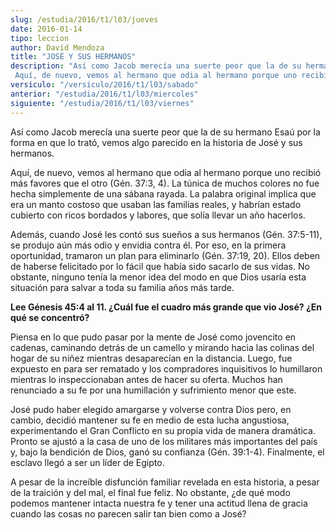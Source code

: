 ```yaml
---
slug: /estudia/2016/t1/l03/jueves
date: 2016-01-14
tipo: leccion
author: David Mendoza
title: "JOSÉ Y SUS HERMANOS"
description: "Así como Jacob merecía una suerte peor que la de su hermano Esaú por la forma en que lo trató, vemos algo parecido en la historia de José y sus hermanos. Aquí, de nuevo, vemos al hermano que odia al hermano porque uno recibió más favores que el otro (Gén. 37:3, 4)."
versiculo: "/versiculo/2016/t1/l03/sabado"
anterior: "/estudia/2016/t1/l03/miercoles"
siguiente: "/estudia/2016/t1/l03/viernes"
---
```


Así como Jacob merecía una suerte peor que la de su hermano Esaú por la forma en que lo trató, vemos algo parecido en la historia de José y sus hermanos.

Aquí, de nuevo, vemos al hermano que odia al hermano porque uno recibió más favores que el otro (Gén. 37:3, 4). La túnica de muchos colores no fue hecha simplemente de una sábana rayada. La palabra original implica que era un manto costoso que usaban las familias reales, y habrían estado cubierto con ricos bordados y labores, que solía llevar un año hacerlos.

Además, cuando José les contó sus sueños a sus hermanos (Gén. 37:5-11), se produjo aún más odio y envidia contra él. Por eso, en la primera oportunidad, tramaron un plan para eliminarlo (Gén. 37:19, 20). Ellos deben de haberse felicitado por lo fácil que había sido sacarlo de sus vidas. No obstante, ninguno tenía la menor idea del modo en que Dios usaría esta situación para salvar a toda su familia años más tarde.

**Lee Génesis 45:4 al 11. ¿Cuál fue el cuadro más grande que vio José? ¿En qué se concentró?**

Piensa en lo que pudo pasar por la mente de José como jovencito en cadenas, caminando detrás de un camello y mirando hacia las colinas del hogar de su niñez mientras desaparecían en la distancia. Luego, fue expuesto en para ser rematado y los compradores inquisitivos lo humillaron mientras lo inspeccionaban antes de hacer su oferta. Muchos han renunciado a su fe por una humillación y sufrimiento menor que este.

José pudo haber elegido amargarse y volverse contra Dios pero, en cambio, decidió mantener su fe en medio de esta lucha angustiosa, experimentando el Gran Conflicto en su propia vida de manera dramática. Pronto se ajustó a la casa de uno de los militares más importantes del país y, bajo la bendición de Dios, ganó su confianza (Gén. 39:1-4). Finalmente, el esclavo llegó a ser un líder de Egipto.

A pesar de la increíble disfunción familiar revelada en esta historia, a pesar de la traición y del mal, el final fue feliz. No obstante, ¿de qué modo podemos mantener intacta nuestra fe y tener una actitud llena de gracia cuando las cosas no parecen salir tan bien como a José?
